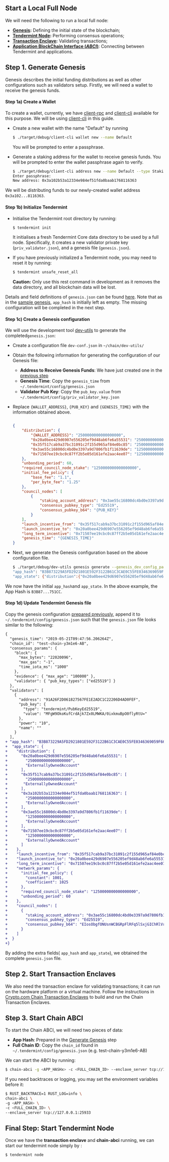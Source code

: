 
## Start a Local Full Node

We will need the following to run a local full node:
-  **[Genesis](https://crypto-com.github.io/getting-started/genesis.html#tendermint-extra-information):** Defining the initial state of the blockchain;
-  **[Tendermint Node](https://crypto-com.github.io/getting-started/consensus.html#client-interacting-with-the-blockchain):** Performing consensus operations;
- **[Transaction Enclave](https://crypto-com.github.io/getting-started/enclave-architecture.html#transaction-validation):** Validating transactions;
-  **[Application BlockChain Interface (_ABCI_)](https://tendermint.com/docs/spec/abci/)**: Connecting between Tendermint and applications.



## Step 1. Generate Genesis

Genesis describes the initial funding distributions as well as other configurations such as validators setup. 
Firstly, we will need a wallet to receive the genesis funds.

<a id="wallet" />

####  Step 1a) Create a Wallet 

To create a wallet, currently, we have [client-rpc](https://github.com/crypto-com/chain/client-rpc) and [client-cli](https://github.com/crypto-com/chain/client-cli) available for this purpose. We will be using [client-cli](https://github.com/crypto-com/chain/client-cli) in this guide.

- Create a new wallet with the name "Default" by running 
  ```bash
  $ ./target/debug/client-cli wallet new --name Default
  ```
  You will be prompted to enter a passphrase.
  
- Generate a staking address for the wallet to receive genesis funds. You will be prompted to enter the wallet passphrase again to verify.  
  ```bash
  $ ./target/debug/client-cli address new --name Default --type Staking
  Enter passphrase: 
  New address: 0x3a102b53a12334e984ef51fda0baab1768116363
  ```

We will be distributing funds to our newly-created wallet address ``0x3a102...8116363``.

#### Step 1b)   Initialize Tendermint

- Initialise the Tendermint root directory by running: 
  ``` bash
  $ tendermint init
	 ```

  It initialises a fresh Tendermint Core data directory to be used by a full node. Specifically,  it creates  a new validator private key (`priv_validator.json`), and a genesis file (`genesis.json`). 

- If you have previously initialized a Tendermint node, you may need to reset it by running:

	```bash
	$ tendermint unsafe_reset_all
	```
	**Caution:** Only use this rest command in development as it removes the data directory, and all blockchain data will be lost. 


Details and field definitions of `genesis.json` can be found  [here](https://tendermint.com/docs/tendermint-core/using-tendermint.html#fields).  Note that as in the [sample genesis](https://tendermint.com/docs/tendermint-core/using-tendermint.html#sample-genesis-json), `app_hash` is initially left as empty. The missing configuration will be completed in the next step.



#### Step 1c) Create a Genesis configuration

<a id="generate-genesis" />

We  will use  the development tool  [dev-utils](https://github.com/crypto-com/chain/dev-utils) to generate the completed`genesis.json`:
- Create a  configuration file `dev-conf.json` in  ``~/chain/dev-utils/``
- Obtain the following information for generating the configuration of our Genesis file:
	- **Address to Receive Genesis Funds**: We have just created one in the [previous step](#wallet)
	- **Genesis Time**: Copy the `genesis_time` from `~/.tendermint/config/genesis.json`
	- **Validator Pub Key**: Copy the `pub_key.value` from `~/.tendermint/config/priv_validator_key.json`
- Replace `{WALLET_ADDRESS}`, `{PUB_KEY}` and `{GENESIS_TIME}` with the information obtained above.



	```json
	
	{
	    "distribution": {
	        "{WALLET_ADDRESS}": "2500000000000000000",
	        "0x20a0bee429d6907e556205ef9d48ab6fe6a55531": "2500000000000000000",
	        "0x35f517cab9a37bc31091c2f155d965af84e0bc85": "2500000000000000000",
	        "0x3ae55c16800dc4bd0e3397a9d7806fb1f11639de": "1250000000000000000",
	        "0x71507ee19cbc0c87ff2b5e05d161efe2aac4ee07": "1250000000000000000"
	    },
	    "unbonding_period": 60,
	    "required_council_node_stake": "1250000000000000000",
	    "initial_fee_policy": {
	        "base_fee": "1.1",
	        "per_byte_fee": "1.25"
	    },
	    "council_nodes": [
	        {
	            "staking_account_address": "0x3ae55c16800dc4bd0e3397a9d7806fb1f11639de",
	            "consensus_pubkey_type": "Ed25519",
	            "consensus_pubkey_b64": "{PUB_KEY}"
	        }
	    ],
	    "launch_incentive_from": "0x35f517cab9a37bc31091c2f155d965af84e0bc85",
	    "launch_incentive_to": "0x20a0bee429d6907e556205ef9d48ab6fe6a55531",
	    "long_term_incentive": "0x71507ee19cbc0c87ff2b5e05d161efe2aac4ee07",
	    "genesis_time": "{GENESIS_TIME}"
	}
	```

<a id="app-hash" />

- Next, we generate the Genesis configuration based on the above configuration file. 
	```bash
	$ ./target/debug/dev-utils genesis generate --genesis_dev_config_path ./dev-utils/dev-conf.json
	"app_hash": "B3B873229A5FD2921801E592F3122B61C3CAE0C55FE0346369059F6643C751CC",
	"app_state": {"distribution":{"0x20a0bee429d6907e556205ef9d48ab6fe6a55531":["2500000000000000000","ExternallyOwnedAccount"],"0x35f517cab9a37bc31091c2f155d965af84e0bc85":["2500000000000000000","ExternallyOwnedAccount"],"0x3a102b53a12334e984ef51fda0baab1768116363":["2500000000000000000","ExternallyOwnedAccount"],"0x3ae55c16800dc4bd0e3397a9d7806fb1f11639de":["1250000000000000000","ExternallyOwnedAccount"],"0x71507ee19cbc0c87ff2b5e05d161efe2aac4ee07":["1250000000000000000","ExternallyOwnedAccount"]},"launch_incentive_from":"0x35f517cab9a37bc31091c2f155d965af84e0bc85","launch_incentive_to":"0x20a0bee429d6907e556205ef9d48ab6fe6a55531","long_term_incentive":"0x71507ee19cbc0c87ff2b5e05d161efe2aac4ee07","network_params":{"initial_fee_policy":{"constant":1001,"coefficient":1025},"required_council_node_stake":"1250000000000000000","unbonding_period":60},"council_nodes":[{"staking_account_address":"0x3ae55c16800dc4bd0e3397a9d7806fb1f11639de","consensus_pubkey_type":"Ed25519","consensus_pubkey_b64":"EIosObgfONUsnWCBGRpFlRFq5lSxjGIChRlVrVWVkcE="}]}
	```

We now have the initial `app_hash`and  `app_state`. In the above example, the App Hash is  `B3B87...751CC`.



#### Step 1d) Update Tendermint Genesis file 

Copy the genesis configuration [prepared previously](#app-hash),  append it to `~/.tendermint/config/genesis.json` such that the ``genesis.json`` file looks similar to the following:

```diff
{
  "genesis_time": "2019-05-21T09:47:56.206264Z",
  "chain_id": "test-chain-y3m1e6-AB",
  "consensus_params": {
    "block": {
      "max_bytes": "22020096",
      "max_gas": "-1",
      "time_iota_ms": "1000"
    },
    "evidence": { "max_age": "100000" },
    "validator": { "pub_key_types": ["ed25519"] }
  },
  "validators": [
    {
      "address": "91A26F2D061827567FE1E2ADC1C22206D4AD0FEF",
      "pub_key": {
        "type": "tendermint/PubKeyEd25519",
        "value": "MFgW9OkoKufCrdAjk7Zx0LMWKA/0ixkmuBpO0flyRtU="
      },
      "power": "10",
      "name": ""
    }
  ],
+ "app_hash": "B3B873229A5FD2921801E592F3122B61C3CAE0C55FE0346369059F6643C751CC",
+  "app_state": {
+    "distribution": {
+      "0x20a0bee429d6907e556205ef9d48ab6fe6a55531": [
+        "2500000000000000000",
+        "ExternallyOwnedAccount"
+      ],
+      "0x35f517cab9a37bc31091c2f155d965af84e0bc85": [
+        "2500000000000000000",
+       "ExternallyOwnedAccount"
+      ],
+      "0x3a102b53a12334e984ef51fda0baab1768116363": [
+        "2500000000000000000",
+        "ExternallyOwnedAccount"
+      ],
+      "0x3ae55c16800dc4bd0e3397a9d7806fb1f11639de": [
+        "1250000000000000000",
+        "ExternallyOwnedAccount"
+      ],
+      "0x71507ee19cbc0c87ff2b5e05d161efe2aac4ee07": [
+        "1250000000000000000",
+        "ExternallyOwnedAccount"
+      ]
+    },
+    "launch_incentive_from": "0x35f517cab9a37bc31091c2f155d965af84e0bc85",
+    "launch_incentive_to": "0x20a0bee429d6907e556205ef9d48ab6fe6a55531",
+    "long_term_incentive": "0x71507ee19cbc0c87ff2b5e05d161efe2aac4ee07",
+    "network_params": {
+      "initial_fee_policy": {
+        "constant": 1001,
+        "coefficient": 1025
+      },
+      "required_council_node_stake": "1250000000000000000",
+      "unbonding_period": 60
+    },
+    "council_nodes": [
+      {
+        "staking_account_address": "0x3ae55c16800dc4bd0e3397a9d7806fb1f11639de",
+        "consensus_pubkey_type": "Ed25519",
+        "consensus_pubkey_b64": "EIosObgfONUsnWCBGRpFlRFq5lSxjGIChRlVrVWVkcE="
+      }
+    ]
+  }
+}
```
By adding the extra fields( `app_hash` and `app_state`), we obtained the complete `genesis.json` file.

<a id="start-chain-transaction-enclaves" />

## Step 2.  Start Transaction Enclaves

We also need the transaction enclave for validating transactions; it can run on the hardware platform or a virtual machine. Follow the instructions in [Crypto.com Chain Transaction Enclaves](https://github.com/crypto-com/chain-tx-enclave) to build and run the Chain Transaction Enclaves.

<a id="start-chain-abci" />

##  Step 3. Start Chain ABCI

To start the Chain ABCI, we will need two pieces of data:
- **App Hash**: Prepared in the [Generate Genesis](#app-hash) step
- **Full Chain ID**: Copy the `chain_id` found in `~/.tendermint/config/genesis.json` (e.g. test-chain-y3m1e6-AB)

We can start the ABCI by running:

```bash
$ chain-abci -g <APP_HASHx> -c <FULL_CHAIN_ID> --enclave_server tcp://127.0.0.1:25933
```

If you need backtraces or logging, you may set the environment variables before it:
```bash
$ RUST_BACKTRACE=1 RUST_LOG=info \
chain-abci \
-g <APP_HASH> \
-c <FULL_CHAIN_ID> \
--enclave_server tcp://127.0.0.1:25933
```

<a id="start-lite-node" />

##  Final Step: Start Tendermint Node

Once we have the **transaction enclave** and **chain-abci** running, we can start our tendermint node simply by : 

```bash
$ tendermint node
```

